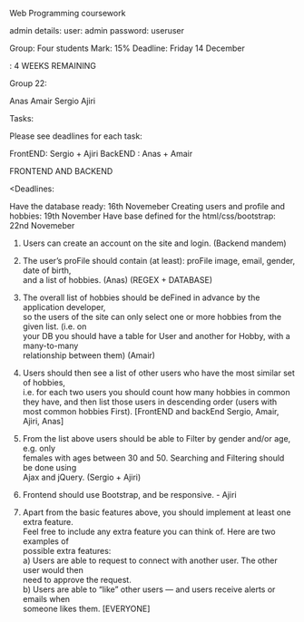 Web Programming coursework 

admin details:
user: admin
password: useruser


Group: Four students
Mark: 15%
Deadline: Friday 14 December

: 4 WEEKS REMAINING 

Group 22:

Anas
Amair 
Sergio
Ajiri



Tasks: 

Please see deadlines for each task:


FrontEND: Sergio + Ajiri
BackEND : Anas + Amair


FRONTEND AND BACKEND

<Deadlines: 

Have the database ready: 16th Novemeber 
Creating users and profile and hobbies: 19th November
Have base defined for the html/css/bootstrap: 22nd Novemeber 

  
1. Users	can	create	an	account	on	the	site	and	login. (Backend mandem)

2. The	user’s	proFile	should	contain	(at	least):	proFile	image,	email,	gender,	date	of	birth,	
and	a	list	of	hobbies.	(Anas) (REGEX + DATABASE)

3. The	overall	list	of	hobbies	should	be	deFined	in	advance	by	the	application	developer,	
so	the	users	of	the	site	can	only	select	one	or	more	hobbies	from	the	given	list.	(i.e.	on	
your	DB	you	should	have	a	table	for	User	and	another	for	Hobby,	with	a	many-to-many	
relationship	between	them)		(Amair)

4. Users	should	then	see	a	list	of	other	users	who	have	the	most	similar	set	of	hobbies,	
i.e.	for	each	two	users	you	should	count	how	many	hobbies	in	common	they	have,	and	
then	list	those	users	in	descending	order	(users	with	most	common	hobbies	First).	
[FrontEND and backEnd  Sergio, Amair, Ajiri, Anas]

5. From	the	list	above	users	should	be	able	to	Filter	by	gender	and/or	age,	e.g.	only	
females	with	ages	between	30	and	50.	Searching	and	Filtering	should	be	done	using	
Ajax	and	jQuery.	(Sergio + Ajiri)

6. Frontend	should	use	Bootstrap,	and	be	responsive.	- Ajiri

7. Apart	from	the	basic	features	above,	you	should	implement	at	least	one	extra	feature.	
Feel	free	to	include	any	extra	feature	you	can	think	of.	Here	are	two	examples	of	
possible	extra	features:	
a) Users	are	able	to	request	to	connect	with	another	user.	The	other	user	would	then	
need	to	approve	the	request.	
b) Users	are	able	to	“like”	other	users	—	and	users	receive	alerts	or	emails	when	
someone	likes	them.	 [EVERYONE]





